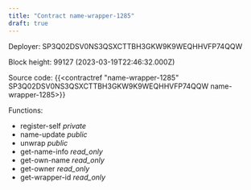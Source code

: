 ```yaml
---
title: "Contract name-wrapper-1285"
draft: true
---
```

Deployer: SP3Q02DSV0NS3QSXCTTBH3GKW9K9WEQHHVFP74QQW


 



Block height: 99127 (2023-03-19T22:46:32.000Z)

Source code: {{<contractref "name-wrapper-1285" SP3Q02DSV0NS3QSXCTTBH3GKW9K9WEQHHVFP74QQW name-wrapper-1285>}}

Functions:

* register-self _private_
* name-update _public_
* unwrap _public_
* get-name-info _read_only_
* get-own-name _read_only_
* get-owner _read_only_
* get-wrapper-id _read_only_
